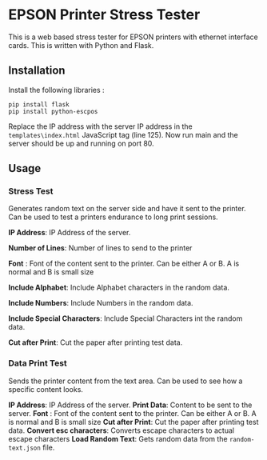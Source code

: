 # EPSON Printer Stress Tester

This is a web based stress tester for EPSON printers with ethernet interface cards. This is written with Python and Flask.

## Installation

Install the following libraries :

```shell
pip install flask
pip install python-escpos
```

Replace the IP address with the server IP address in the `templates\index.html` JavaScript tag (line 125). Now run main and the  server should be up and running on port 80.

## Usage
### Stress Test
Generates random text on the server side and have it sent to the printer. Can be used to test a printers endurance to long print sessions.

**IP Address**: IP Address of the server.

**Number of Lines**: Number of lines to send to the printer

**Font** : Font of the content sent to the printer. Can be either A or B. A is normal and B is small size

**Include Alphabet**: Include Alphabet characters in the random data.

**Include Numbers**: Include Numbers in the random data.

**Include Special Characters**: Include Special Characters int the random data.

**Cut after Print**: Cut the paper after printing test data.

### Data Print Test
Sends the printer content from the text area. Can be used to see how a specific content looks.

**IP Address**: IP Address of the server.
**Print Data**: Content to be sent to the server.
**Font** : Font of the content sent to the printer. Can be either A or B. A is normal and B is small size
**Cut after Print**: Cut the paper after printing test data.
**Convert esc characters**: Converts escape characters to actual escape characters
**Load Random Text**: Gets random data from the `random-text.json` file.